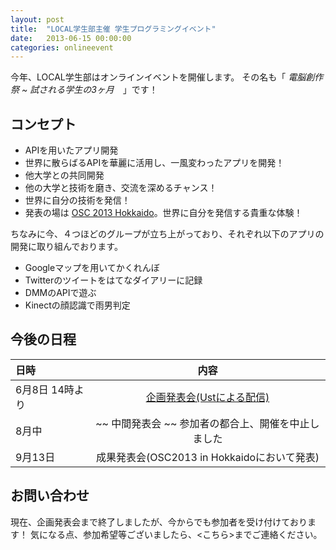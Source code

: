 ```yaml
---
layout: post
title:  "LOCAL学生部主催 学生プログラミングイベント"
date:   2013-06-15 00:00:00
categories: onlineevent
---
```


今年、LOCAL学生部はオンラインイベントを開催します。
その名も「 *電脳創作祭 ~ 試される学生の3ヶ月*　」です！

## コンセプト
* APIを用いたアプリ開発
 * 世界に散らばるAPIを華麗に活用し、一風変わったアプリを開発！
* 他大学との共同開発
 * 他の大学と技術を磨き、交流を深めるチャンス！
* 世界に自分の技術を発信！
 * 発表の場は [OSC 2013 Hokkaido](http://www.ospn.jp/osc2013-do/ )。世界に自分を発信する貴重な体験！

ちなみに今、４つほどのグループが立ち上がっており、それぞれ以下のアプリの開発に取り組んでおります。
* Googleマップを用いてかくれんぼ
* Twitterのツイートをはてなダイアリーに記録
* DMMのAPIで遊ぶ
* Kinectの顔認識で雨男判定

## 今後の日程
| 日時 | 内容 |
|:--------------|:--------------------------------------:|  
| 6月8日 14時より |[企画発表会(Ustによる配信)](http://students.local.or.jp/?page_id=123)|  
| 8月中         | ~~ 中間発表会 ~~ 参加者の都合上、開催を中止しました|  
| 9月13日        |成果発表会(OSC2013 in Hokkaidoにおいて発表)|  

## お問い合わせ

現在、企画発表会まで終了しましたが、今からでも参加者を受け付けております！
気になる点、参加希望等ございましたら、<こちら>までご連絡ください。


